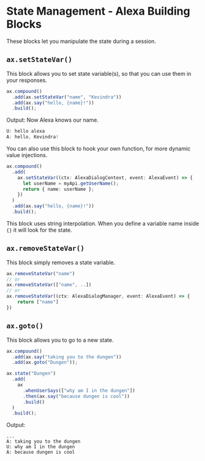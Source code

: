 # State Management - Alexa Building Blocks

These blocks let you manipulate the state during a session.

## `ax.setStateVar()`

This block allows you to set state variable(s), so that you can use them in your responses.

```ts
ax.compound()
  .add(ax.setStateVar("name", "Kevindra"))
  .add(ax.say("hello, {name}!"))
  .build();
```

Output: Now Alexa knows our name.

```ts
U: hello alexa
A: hello, Kevindra!
```

You can also use this block to hook your own function, for more dynamic value injections.

```ts
ax.compound()
  .add(
    ax.setStateVar((ctx: AlexaDialogContext, event: AlexaEvent) => {
      let userName = myApi.getUserName();
      return { name: userName };
    })
  )
  .add(ax.say("hello, {name}!"))
  .build();
```

This block uses string interpolation. When you define a variable name inside `{}` it will look for the state.

## `ax.removeStateVar()`

This block simply removes a state variable.

```ts
ax.removeStateVar("name")
// or
ax.removeStateVar(["name", ..])
// or
ax.removeStateVar((ctx: AlexaDialogManager, event: AlexaEvent) => {
    return ["name"]
})
```

## `ax.goto()`

This block allows you to go to a new state.

```ts
ax.compound()
  .add(ax.say("taking you to the dungen"))
  .add(ax.goto("Dungen"));

ax.state("Dungen")
  .add(
    ax
      .whenUserSays(["why am I in the dungen"])
      .then(ax.say("because dungen is cool"))
      .build()
  )
  .build();
```

Output:

```
...
A: taking you to the dungen
U: why am I in the dungen
A: because dungen is cool
```
